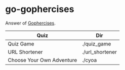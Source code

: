 # go-gophercises

Answer of [Gophercises](https://courses.calhoun.io/courses/cor_gophercises).

| Quiz                      | Dir             |
| ------------------------- | --------------- |
| Quiz Game                 | ./quiz_game     |
| URL Shortener             | ./url_shortener |
| Choose Your Own Adventure | ./cyoa          |

